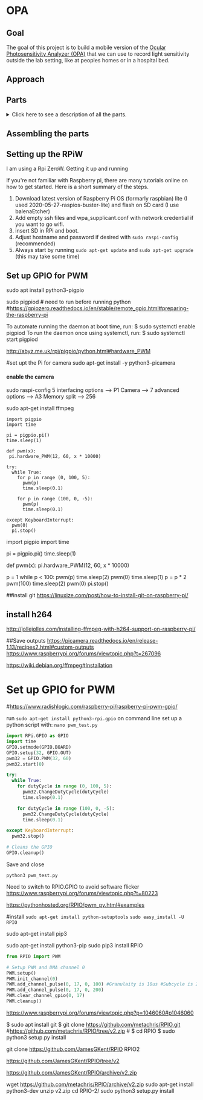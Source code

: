 # OPA
## Goal
The goal of this project is to build a mobile version of the [Ocular Photosensitivity Analyzer (OPA)](https://www.ncbi.nlm.nih.gov/pmc/articles/PMC6238927/) that we can use to record light sensitivity outside the lab setting, like at peoples homes or in a hospital bed.

## Approach

## Parts
<details>
  <summary>Click here to see a description of all the parts.</summary>

#### 1. The light source
We choose to use 9 white light LEDs and use a Transistor for pulse with modulation dimming.
- [Diffused White 3mm LED](https://www.adafruit.com/product/778)
- [NPN Bipolar Transistors (PN2222)](https://www.adafruit.com/product/756)

#### 2. The Camera
We used an NoIR camera (i.e. no IR *filter*, therefore it can see IR) with a long wavelength LED to record pupil responses
- [Raspberry Pi NoIR Camera Board v2 - 8 Megapixels](https://www.adafruit.com/product/3100)
- [Super-bright 5mm IR LED - 940nm](https://www.adafruit.com/product/388)

#### 3. Button
- [Push button](https://www.amazon.com/dp/B07RW2YZ4W/?coliid=I2LNKEV2ZDSZ70&colid=2SN8Q5C0S8ZID&psc=1&ref_=lv_ov_lig_dp_it)

#### 4. The raspberry pi
A raspberry pi controls the light source, the camera, button presses and stores all the data. Because the LEDs run on 12V, we used a buck converter so the Pi and the LEDs could run off the same power adapter.
- [Raspberry Pi Zero W](https://www.adafruit.com/product/3708)
- [Micro SD card](https://www.adafruit.com/product/2693)
- [Zero2Go Omini – Multi-Channel Power Supply for Raspberry Pi](https://www.adafruit.com/product/4114)
- [12V DC 1000mA (1A) regulated switching power adapter - UL listed](https://www.adafruit.com/product/798)

#### 5. Housing
We used some PCB board to connect all LEDs. pAll parts were assembled inside a phone case to be able to use it with VR goggles

</details>

## Assembling the parts


## Setting up the RPiW
I am using a Rpi ZeroW. Getting it up and running

If you're not familiar with Raspberry pi, there are many tutorials online on how to get started. Here is a short summary of the steps.
1) Download latest version of Raspberry Pi OS (formarly raspbian) lite (I used 2020-05-27-raspios-buster-lite) and flash on SD card (I use balenaEtcher)
2) Add empty ssh files and wpa_supplicant.conf with network credential if you want to go wifi.
3) insert SD in RPi and boot.
4) Adjust hostname and password if desired with `sudo raspi-config` (recommended)
5) Always start by running `sudo apt-get update` and `sudo apt-get upgrade` (this may take some time)

## Set up GPIO for PWM
sudo apt install python3-pigpio

sudo pigpiod # need to run before running python #https://gpiozero.readthedocs.io/en/stable/remote_gpio.html#preparing-the-raspberry-pi

To automate running the daemon at boot time, run:
$ sudo systemctl enable pigpiod
To run the daemon once using systemctl, run:
$ sudo systemctl start pigpiod

http://abyz.me.uk/rpi/pigpio/python.html#hardware_PWM



#set upt the Pi for camera
sudo apt-get install -y python3-picamera

#### enable the camera
sudo raspi-config
5 interfacing options --> P1 Camera -->  <Yes>
7 advanced options --> A3 Memory split --> 256

sudo apt-get install ffmpeg




``` python3
import pigpio
import time

pi = pigpio.pi()
time.sleep(1)

def pwm(x):
 pi.hardware_PWM(12, 60, x * 10000)

try:
  while True:
    for p in range (0, 100, 5):
      pwm(p)
      time.sleep(0.1)

    for p in range (100, 0, -5):
      pwm(p)
      time.sleep(0.1)

except KeyboardInterrupt:
  pwm(0)
  pi.stop()
```

import pigpio
import time

pi = pigpio.pi()
time.sleep(1)

def pwm(x):
 pi.hardware_PWM(12, 60, x * 10000)

p = 1
while p < 100:
  pwm(p)
  time.sleep(2)
  pwm(0)
  time.sleep(1)
  p = p * 2
pwm(100)
time.sleep(2)
pwm(0)
pi.stop()










##install git
https://linuxize.com/post/how-to-install-git-on-raspberry-pi/

## install h264
http://jollejolles.com/installing-ffmpeg-with-h264-support-on-raspberry-pi/

##Save outputs
https://picamera.readthedocs.io/en/release-1.13/recipes2.html#custom-outputs
https://www.raspberrypi.org/forums/viewtopic.php?t=267096

https://wiki.debian.org/ffmpeg#Installation





# Set up GPIO for PWM
#https://www.radishlogic.com/raspberry-pi/raspberry-pi-pwm-gpio/

run `sudo apt-get install python3-rpi.gpio` on command line
set up a python script with:
`nano pwm_test.py`

``` python
import RPi.GPIO as GPIO
import time
GPIO.setmode(GPIO.BOARD)
GPIO.setup(32, GPIO.OUT)
pwm32 = GPIO.PWM(32, 60)
pwm32.start(0)

try:
  while True:
    for dutyCycle in range (0, 100, 5):
      pwm32.ChangeDutyCycle(dutyCycle)
      time.sleep(0.1)

    for dutyCycle in range (100, 0, -5):
      pwm32.ChangeDutyCycle(dutyCycle)
      time.sleep(0.1)

except KeyboardInterrupt:
  pwm32.stop()

# Cleans the GPIO
GPIO.cleanup()
```

Save and close

`python3 pwm_test.py`

Need to switch to RPIO.GPIO to avoid software flicker
https://www.raspberrypi.org/forums/viewtopic.php?t=80223


https://pythonhosted.org/RPIO/pwm_py.html#examples

#install
`sudo apt-get install python-setuptools`
`sudo easy_install -U RPIO`

sudo apt-get install pip3

sudo apt-get install python3-pip
sudo pip3 install RPIO

``` python
from RPIO import PWM

# Setup PWM and DMA channel 0
PWM.setup()
PWM.init_channel(0)
PWM.add_channel_pulse(0, 17, 0, 100) #Granulaity is 10us #Subcycle is 20ms #100 is 100 * 10 = 1000us = 1ms
PWM.add_channel_pulse(0, 17, 0, 200)
PWM.clear_channel_gpio(0, 17)
PWM.cleanup()

```


https://www.raspberrypi.org/forums/viewtopic.php?p=1046060#p1046060



$ sudo apt install git
$ git clone https://github.com/metachris/RPIO.git #https://github.com/metachris/RPIO/tree/v2.zip #
$ cd RPIO
$ sudo python3 setup.py install

git clone https://github.com/JamesGKent/RPIO RPIO2

https://github.com/JamesGKent/RPIO/tree/v2

https://github.com/JamesGKent/RPIO/archive/v2.zip


wget https://github.com/metachris/RPIO/archive/v2.zip
sudo apt-get install python3-dev
unzip v2.zip
cd RPIO-2/
sudo python3 setup.py install
